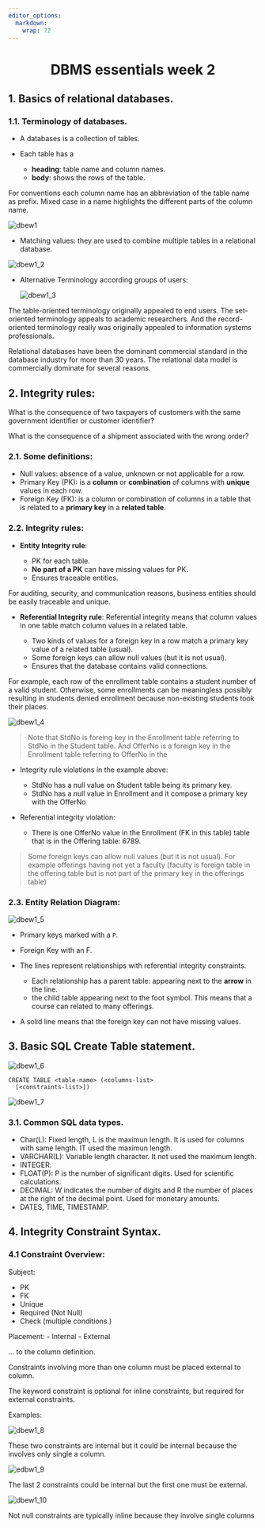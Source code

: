 ```yaml
---
editor_options: 
  markdown: 
    wrap: 72
---
```




# <center>DBMS essentials week 2</center>

## 1. Basics of relational databases.

### 1.1. Terminology of databases.

-   A databases is a collection of tables.

-   Each table has a

    -   **heading**: table name and column names.
    -   **body**: shows the rows of the table.

For conventions each column name has an abbreviation of the table name
as prefix. Mixed case in a name highlights the different parts of the
column name.

![dbew1](images/2021/03/dbew1.png)

-   Matching values: they are used to combine multiple tables in a
    relational database.

![dbew1_2](images/2021/03/dbew1-2.png)

-   Alternative Terminology according groups of users:

    ![dbew1_3](images/2021/03/dbew1-3.png)

The table-oriented terminology originally appealed to end users. The
set-oriented terminology appeals to academic researchers. And the
record-oriented terminology really was originally appealed to
information systems professionals.

Relational databases have been the dominant commercial standard in the
database industry for more than 30 years. The relational data model is
commercially dominate for several reasons.

## 2. Integrity rules:

What is the consequence of two taxpayers of customers with the same
government identifier or customer identifier?

What is the consequence of a shipment associated with the wrong order?

### 2.1. Some definitions:

-   Null values: absence of a value, unknown or not applicable for a
    row.
-   Primary Key (PK): is a **column** or **combination** of columns with
    **unique** values in each row.
-   Foreign Key (FK): is a column or combination of columns in a table
    that is related to a **primary key** in a **related table**.

### 2.2. Integrity rules:

-   **Entity Integrity rule**:

    -   PK for each table.
    -   **No part of a PK** can have missing values for PK.
    -   Ensures traceable entities.

For auditing, security, and communication reasons, business entities
should be easily traceable and unique.

-   **Referential Integrity rule**: Referential integrity means that
    column values in one table match column values in a related table.

    -   Two kinds of values for a foreign key in a row match a primary
        key value of a related table (usual).
    -   Some foreign keys can allow null values (but it is not usual).
    -   Ensures that the database contains valid connections.

For example, each row of the enrollment table contains a student number
of a valid student. Otherwise, some enrollments can be meaningless
possibly resulting in students denied enrollment because non-existing
students took their places.

![dbew1_4](images/2021/03/dbew1-4.png)

> Note that StdNo is foreing key in the Enrollment table referring to
> StdNo in the Student table. And OfferNo is a foreign key in the
> Enrollment table referring to OfferNo in the

-   Integrity rule violations in the example above:

    -   StdNo has a null value on Student table being its primary key.
    -   StdNo has a null value in Enrollment and it compose a primary
        key with the OfferNo

-   Referential integrity violation:

    -   There is one OfferNo value in the Enrollment (FK in this table)
        table that is in the Offering table: 6789.

> Some foreign keys can allow null values (but it is not usual). For
> example offerings having not yet a faculty (faculty is foreign table
> in the offering table but is not part of the primary key in the
> offerings table)

### 2.3. Entity Relation Diagram:

![dbew1_5](images/2021/03/dbew1-5.png)

-   Primary keys marked with a `P`.

-   Foreign Key with an F.

-   The lines represent relationships with referential integrity
    constraints.

    -   Each relationship has a parent table: appearing next to the
        **arrow** in the line.
    -   the child table appearing next to the foot symbol. This means
        that a course can related to many offerings.

-   A solid line means that the foreign key can not have missing values.

## 3. Basic SQL Create Table statement.

![dbew1_6](images/2021/03/dbew1-6.png)

``` {.sql}
CREATE TABLE <table-name> (<columns-list>
  [<constraints-list>])
```

![dbew1_7](images/2021/03/dbew1-7.png)

### 3.1. Common SQL data types.

-   Char(L): Fixed length, L is the maximun length. It is used for
    columns with same length. IT used the maximun length.
-   VARCHAR(L): Variable length character. It not used the maximum
    length.
-   INTEGER.
-   FLOAT(P): P is the number of significant digits. Used for scientific
    calculations.
-   DECIMAL: W indicates the number of digits and R the number of places
    at the right of the decimal point. Used for monetary amounts.
-   DATES, TIME, TIMESTAMP.

## 4. Integrity Constraint Syntax.

### 4.1 Constraint Overview:

Subject:

-   PK
-   FK
-   Unique
-   Required (Not Null)
-   Check (multiple conditions.)

Placement: - Internal - External

... to the column definition.

Constraints involving more than one column must be placed external to
column.

The keyword constraint is optional for inline constraints, but required
for external constraints.

Examples:

![dbew1_8](images/2021/03/dbew1-8.png)

These two constraints are internal but it could be internal because the
involves only single a column.

![edbw1_9](images/2021/03/edbw1-9.png)

The last 2 constraints could be internal but the first one must be
external.

![dbew1_10](images/2021/03/dbew1-10.png)

Not null constraints are typically inline because they involve single
columns
